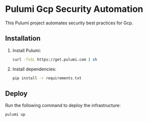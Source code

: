 # Pulumi Gcp Security Automation

This Pulumi project automates security best practices for Gcp.

## Installation
1. Install Pulumi:
   ```bash
   curl -fsSL https://get.pulumi.com | sh
   ```

2. Install dependencies:
   ```bash
   pip install -r requirements.txt
   ```

## Deploy
Run the following command to deploy the infrastructure:
```bash
pulumi up
```
